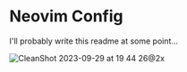 # Neovim Config

I'll probably write this readme at some point...


![CleanShot 2023-09-29 at 19 44 26@2x](https://github.com/parzevaI/Serenity-NVIM/assets/66918776/30570516-112f-42e4-ad96-74b379d98a62)


